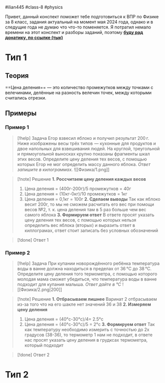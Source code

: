 #ilian445 #class-8 #physics 

Привет, данный конспект поможет тебе подготовиться к ВПР по Физике за 8 класс, задания актуальный на момент мая 2024 года, однако и в следущие года не думаю что что-то поменяется. Я потратил немало времени на этот конспект и разборы заданий, поэтому **[буду рад донатику, по ссылке (тык)](https://ilian445.tb.ru/donate)**
# Тип 1

## Теория
==Цена деления== — это количество промежутков между точками с велечинами, делённые на разность велечин точек, между которыми считались отрезки.
## Примеры
### Пример 1
>[!help] Задача
>Егор взвесил яблоко и получил результат 200 г. Ниже изображены весы трёх типов  — кухонные для продуктов и двое напольных для взвешивания людей. На круглой, треугольной и прямоугольной выносках крупно показаны фрагменты шкал этих весов. Определите цену деления тех весов, с помощью которых Егор не мог определить массу данного яблока. _Ответ запишите в килограммах._
![[Физика/1.png]]

>[!note] Решение
> **1. Россчитаем цену деления каждых весов**
> 	1. Цена деления = (400г-200г)/5 промежутков = 40г
> 	2. Цена деления = (10кг-0кг)/10 промежутков = 1кг
> 	3. Цена деления = 0,1кг = 100г
> **2. Сделаем выводы**
> 	Так как яблоко весит 200г, то мы не сможем расчитать его вес при помощи весов №2, т. к. цена деления там в 5 раз больше чем вес самого яблока
> **3. Формируем ответ**
> 	В ответе просят указать цену деления тех весов, с помощью которых нельзя определить вес яблока (вторых) и выразить ответ в киллограмах, ответ стоит записать без условных обозначений

>[!done] Ответ
>1
### Пример 2
>[!help] Задача
>При купании новорождённого ребёнка температура воды в ванне должна находиться в пределах от 36 °C до 38 °C. Определите цену деления того термометра, с помощью которого молодая мама сможет убедиться, что температура воды в ванне подходит для купания малыша. _Ответ дайте в °С_
>![[Физика/2.png|200]]

>[!note] Решение
>**1. Отбрасываем лишнее**
>	Варинат 2 отбрасываем из-за того что на его шакле нет значений 36 и 38
>**2. Измеряем цену деления**
>	1. Цена деления = (40°c-30°c)/4= 2.5°с
>	3. Цена деления = (40°с-30°с)/5 = 2°с
>**3. Формируем ответ**
>	Так как температуру необходимо измерить с точностью до 2х градусов (38-36), то термометр 1 нам не подходит, в ответе нас просят указать цену деления в грудксах термометра, который подходит

>[!done] Ответ
>2
# Тип 2
